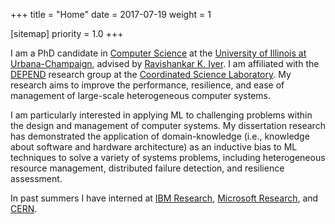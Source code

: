 +++
title = "Home"
date = 2017-07-19
weight = 1

[sitemap]
  priority = 1.0
+++

I am a PhD candidate in [Computer Science][cs@uiuc] at the [University of Illinois at
Urbana-Champaign][uiuc], advised by [Ravishankar K. Iyer][rkiyer]. I am affiliated with the
[DEPEND][] research group at the [Coordinated Science Laboratory][csl]. My research aims to improve
the performance, resilience, and ease of management of large-scale heterogeneous computer systems.

I am particularly interested in applying ML to challenging problems within the design and management
of computer systems. My dissertation research has demonstrated the application of domain-knowledge
(i.e., knowledge about software and hardware architecture) as an inductive bias to ML techniques to
solve a variety of systems problems, including heterogeneous resource management, distributed
failure detection, and resilience assessment.

In past summers I have interned at [IBM Research][ibm], [Microsoft Research][msr], and [CERN][].

[uiuc]: https://illinois.edu
[cs@uiuc]: https://cs.illinois.edu
[rkiyer]: https://ece.illinois.edu/about/directory/faculty/rkiyer
[depend]: http://publish.illinois.edu/csldepend/
[csl]: http://csl.illinois.edu/
[cern]: https://cern.ch
[msr]: http://research.microsoft.com
[ibm]: http://ibm.com
